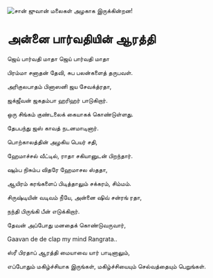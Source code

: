 ![சான் ஜுவான் மலைகள் அழகாக இருக்கின்றன!](lib/images/img.png "San Juan Mountains")

# அன்னை பார்வதியின் ஆரத்தி

ஜெய் பார்வதி மாதா ஜெய் பார்வதி மாதா

பிரம்மா சனாதன் தேவி, சுப பலன்களைத் தருபவள்.

அரிகுலபாதம் பினாஸனி ஜய சேவக்த்ரதா,

ஜக்ஜீவன் ஜகதம்பா ஹரிஹர் பாடுகிறார்.

ஒரு சிங்கம் குண்டலைக் கையாகக் கொண்டுள்ளது.

தேபபந்து ஜஸ் காவத் நடனமாடினார்.

பொற்காலத்தின் அழகிய பெயர் சதி,

ஹேமாச்சல் வீட்டில், ராதா சகியானுடன் பிறந்தார்.

ஷும்ப நிசும்ப விதரே ஹேமாசல ஸ்ததா,

ஆயிரம் கரங்களைப் பிடித்தாலும் சக்கரம், சிம்மம்.

சிருஷ்டியின் வடிவம் நீயே, அன்னை ஷிவ் சன்ரங் ரதா,

நந்தி பிருங்கி பீன் எடுக்கிறார்.

தேவன் அப்போது மனதைக் கொண்டுவருவார்,

Gaavan de de clap my mind Rangrata..

ஸ்ரீ பிரதாப் ஆரத்தி மையாவை யார் பாடினாலும்,

எப்போதும் மகிழ்ச்சியாக இருங்கள், மகிழ்ச்சியையும் செல்வத்தையும் பெறுங்கள்.